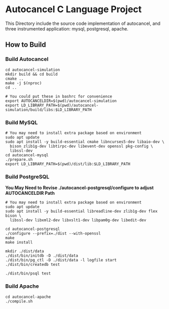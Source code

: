 # Autocancel C Language Project

This Directory include the source code implementation of autocancel, and three instrumented application: mysql, postgresql, apache.

## How to Build

### Build Autocancel

```shell
cd autocancel-simulation
mkdir build && cd build
cmake ..
make -j $(nproc)
cd ..

# You could put these in bashrc for convenience
export AUTOCANCELDIR=$(pwd)/autocancel-simulation
export LD_LIBRARY_PATH=$(pwd)/autocancel-simulation/build/libs:$LD_LIBRARY_PATH
```

### Build MySQL

```shell
# You may need to install extra package based on environment
sudo apt update
sudo apt install -y build-essential cmake libncurses5-dev libaio-dev \
  bison zlib1g-dev libtirpc-dev libevent-dev openssl pkg-config \
  libssl-dev 
cd autocancel-mysql
./prepare.sh
export LD_LIBRARY_PATH=$(pwd)/dist/lib:$LD_LIBRARY_PATH
```

### Build PostgreSQL

**You May Need to Revise ./autocancel-postgresql/configure to adjust AUTOCANCELDIR Path**

```shell
# You may need to install extra package based on environment
sudo apt update
sudo apt install -y build-essential libreadline-dev zlib1g-dev flex bison \
  libssl-dev libxml2-dev libxslt1-dev libpam0g-dev libedit-dev

cd autocancel-postgresql
./configure --prefix=./dist --with-openssl
make
make install

mkdir ./dist/data
./dist/bin/initdb -D ./dist/data
./dist/bin/pg_ctl -D ./dist/data -l logfile start
./dist/bin/createdb test

./dist/bin/psql test
```

### Build Apache

```shell
cd autocancel-apache
./compile.sh
```
